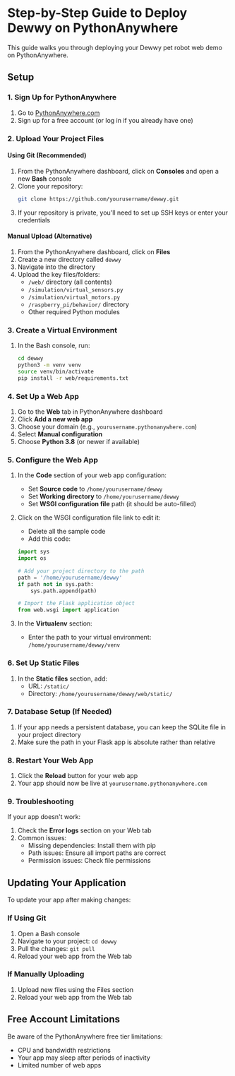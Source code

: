 # Step-by-Step Guide to Deploy Dewwy on PythonAnywhere

This guide walks you through deploying your Dewwy pet robot web demo on PythonAnywhere.

## Setup

### 1. Sign Up for PythonAnywhere

1. Go to [PythonAnywhere.com](https://www.pythonanywhere.com/)
2. Sign up for a free account (or log in if you already have one)

### 2. Upload Your Project Files

#### Using Git (Recommended)

1. From the PythonAnywhere dashboard, click on **Consoles** and open a new **Bash** console
2. Clone your repository:
   ```bash
   git clone https://github.com/yourusername/dewwy.git
   ```
3. If your repository is private, you'll need to set up SSH keys or enter your credentials

#### Manual Upload (Alternative)

1. From the PythonAnywhere dashboard, click on **Files**
2. Create a new directory called `dewwy`
3. Navigate into the directory
4. Upload the key files/folders:
   - `/web/` directory (all contents)
   - `/simulation/virtual_sensors.py`
   - `/simulation/virtual_motors.py`
   - `/raspberry_pi/behavior/` directory
   - Other required Python modules

### 3. Create a Virtual Environment

1. In the Bash console, run:
   ```bash
   cd dewwy
   python3 -m venv venv
   source venv/bin/activate
   pip install -r web/requirements.txt
   ```

### 4. Set Up a Web App

1. Go to the **Web** tab in PythonAnywhere dashboard
2. Click **Add a new web app**
3. Choose your domain (e.g., `yourusername.pythonanywhere.com`)
4. Select **Manual configuration**
5. Choose **Python 3.8** (or newer if available)

### 5. Configure the Web App

1. In the **Code** section of your web app configuration:
   - Set **Source code** to `/home/yourusername/dewwy`
   - Set **Working directory** to `/home/yourusername/dewwy`
   - Set **WSGI configuration file** path (it should be auto-filled)

2. Click on the WSGI configuration file link to edit it:
   - Delete all the sample code
   - Add this code:
   ```python
   import sys
   import os

   # Add your project directory to the path
   path = '/home/yourusername/dewwy'
   if path not in sys.path:
       sys.path.append(path)

   # Import the Flask application object
   from web.wsgi import application
   ```

3. In the **Virtualenv** section:
   - Enter the path to your virtual environment: `/home/yourusername/dewwy/venv`

### 6. Set Up Static Files

1. In the **Static files** section, add:
   - URL: `/static/`
   - Directory: `/home/yourusername/dewwy/web/static/`

### 7. Database Setup (If Needed)

1. If your app needs a persistent database, you can keep the SQLite file in your project directory
2. Make sure the path in your Flask app is absolute rather than relative

### 8. Restart Your Web App

1. Click the **Reload** button for your web app
2. Your app should now be live at `yourusername.pythonanywhere.com`

### 9. Troubleshooting

If your app doesn't work:
1. Check the **Error logs** section on your Web tab
2. Common issues:
   - Missing dependencies: Install them with pip
   - Path issues: Ensure all import paths are correct
   - Permission issues: Check file permissions

## Updating Your Application

To update your app after making changes:

### If Using Git

1. Open a Bash console
2. Navigate to your project: `cd dewwy`
3. Pull the changes: `git pull`
4. Reload your web app from the Web tab

### If Manually Uploading

1. Upload new files using the Files section
2. Reload your web app from the Web tab

## Free Account Limitations

Be aware of the PythonAnywhere free tier limitations:
- CPU and bandwidth restrictions
- Your app may sleep after periods of inactivity
- Limited number of web apps
